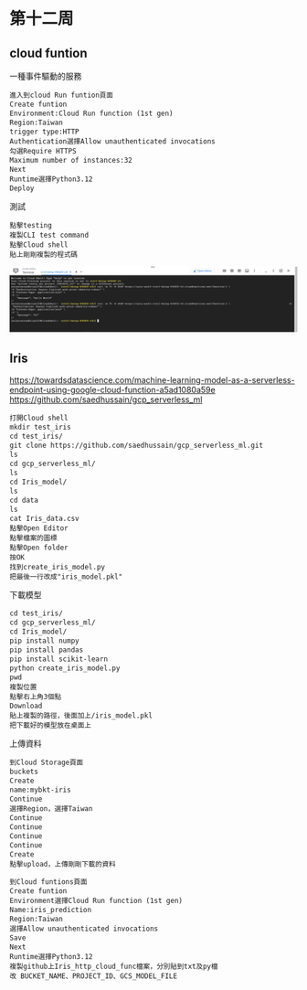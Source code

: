 # 第十二周
## cloud funtion
一種事件驅動的服務
````
進入到cloud Run funtion頁面
Create funtion
Environment:Cloud Run function (1st gen)
Region:Taiwan
trigger type:HTTP
Authentication選擇Allow unauthenticated invocations
勾選Require HTTPS
Maximum number of instances:32
Next
Runtime選擇Python3.12
Deploy
````
測試
````
點擊testing
複製CLI test command
點擊Cloud shell
貼上剛剛複製的程式碼
````
<img src="../pic/1203.png">

## Iris
https://towardsdatascience.com/machine-learning-model-as-a-serverless-endpoint-using-google-cloud-function-a5ad1080a59e<br>
https://github.com/saedhussain/gcp_serverless_ml
````
打開Cloud shell
mkdir test_iris
cd test_iris/
git clone https://github.com/saedhussain/gcp_serverless_ml.git
ls
cd gcp_serverless_ml/
ls
cd Iris_model/
ls
cd data
ls
cat Iris_data.csv
點擊Open Editor
點擊檔案的圖標
點擊Open folder
按OK
找到create_iris_model.py
把最後一行改成"iris_model.pkl"
````
下載模型
````
cd test_iris/
cd gcp_serverless_ml/
cd Iris_model/
pip install numpy
pip install pandas
pip install scikit-learn
python create_iris_model.py
pwd
複製位置
點擊右上角3個點
Download
貼上複製的路徑，後面加上/iris_model.pkl
把下載好的模型放在桌面上
````
上傳資料
````
到Cloud Storage頁面
buckets
Create
name:mybkt-iris
Continue
選擇Region，選擇Taiwan
Continue
Continue
Continue
Continue
Create
點擊upload，上傳剛剛下載的資料
````
````
到Cloud funtions頁面
Create funtion
Environment選擇Cloud Run function (1st gen)
Name:iris_prediction
Region:Taiwan
選擇Allow unauthenticated invocations
Save
Next
Runtime選擇Python3.12
複製github上Iris_http_cloud_func檔案，分別貼到txt及py檔
改 BUCKET_NAME、PROJECT_ID、GCS_MODEL_FILE
````
